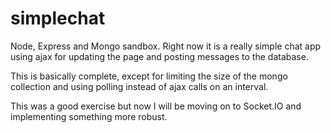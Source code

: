 simplechat
==========
Node, Express and Mongo sandbox. Right now it is a really simple chat app using ajax for updating the page and posting messages to the database.

This is basically complete, except for limiting the size of the mongo collection and using polling instead of ajax calls on an interval.

This was a good exercise but now I will be moving on to Socket.IO and implementing something more robust.
